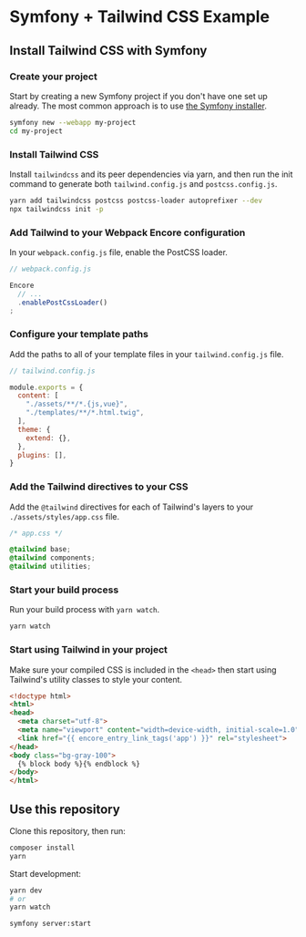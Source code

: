# Symfony + Tailwind CSS Example

## Install Tailwind CSS with Symfony

### Create your project

Start by creating a new Symfony project if you don't have one set up already. The most common approach is to use [the Symfony installer](https://symfony.com/download).

```sh
symfony new --webapp my-project
cd my-project
```

### Install Tailwind CSS

Install `tailwindcss` and its peer dependencies via yarn, and then run the init command to generate both `tailwind.config.js` and `postcss.config.js`.

```sh
yarn add tailwindcss postcss postcss-loader autoprefixer --dev
npx tailwindcss init -p
```

### Add Tailwind to your Webpack Encore configuration

In your `webpack.config.js` file, enable the PostCSS loader.

```js
// webpack.config.js

Encore
  // ...
  .enablePostCssLoader()
;
```

### Configure your template paths

Add the paths to all of your template files in your `tailwind.config.js` file.

```js
// tailwind.config.js

module.exports = {
  content: [
    "./assets/**/*.{js,vue}",
    "./templates/**/*.html.twig",
  ],
  theme: {
    extend: {},
  },
  plugins: [],
}
```

### Add the Tailwind directives to your CSS

Add the `@tailwind` directives for each of Tailwind's layers to your `./assets/styles/app.css` file.

```css
/* app.css */

@tailwind base;
@tailwind components;
@tailwind utilities;
```

### Start your build process

Run your build process with `yarn watch`.

```sh
yarn watch
```

### Start using Tailwind in your project

Make sure your compiled CSS is included in the `<head>` then start using Tailwind's utility classes to style your content.

```html
<!doctype html>
<html>
<head>
  <meta charset="utf-8">
  <meta name="viewport" content="width=device-width, initial-scale=1.0">
  <link href="{{ encore_entry_link_tags('app') }}" rel="stylesheet">
</head>
<body class="bg-gray-100">
  {% block body %}{% endblock %}
</body>
</html>
```

## Use this repository

Clone this repository, then run:

```sh
composer install
yarn
```

Start development:

```sh
yarn dev
# or
yarn watch

symfony server:start
```